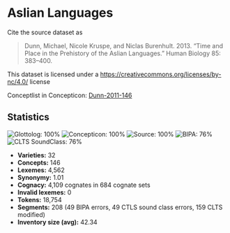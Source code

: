 # Aslian Languages

Cite the source dataset as

> Dunn, Michael, Nicole Kruspe, and Niclas Burenhult. 2013. “Time and Place in the Prehistory of the Aslian Languages.” Human Biology 85: 383–400.

This dataset is licensed under a https://creativecommons.org/licenses/by-nc/4.0/ license

Conceptlist in Concepticon: [Dunn-2011-146](http://concepticon.clld.org/contributions/Dunn-2011-146)

## Statistics



![Glottolog: 100%](https://img.shields.io/badge/Glottolog-100%25-brightgreen.svg "Glottolog: 100%")
![Concepticon: 100%](https://img.shields.io/badge/Concepticon-100%25-brightgreen.svg "Concepticon: 100%")
![Source: 100%](https://img.shields.io/badge/Source-100%25-brightgreen.svg "Source: 100%")
![BIPA: 76%](https://img.shields.io/badge/BIPA-76%25-yellow.svg "BIPA: 76%")
![CLTS SoundClass: 76%](https://img.shields.io/badge/CLTS%20SoundClass-76%25-yellow.svg "CLTS SoundClass: 76%")

- **Varieties:** 32
- **Concepts:** 146
- **Lexemes:** 4,562
- **Synonymy:** 1.01
- **Cognacy:** 4,109 cognates in 684 cognate sets
- **Invalid lexemes:** 0
- **Tokens:** 18,754
- **Segments:** 208 (49 BIPA errors, 49 CTLS sound class errors, 159 CLTS modified)
- **Inventory size (avg):** 42.34